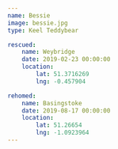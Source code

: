```yaml
---
name: Bessie
image: bessie.jpg
type: Keel Teddybear

rescued:
    name: Weybridge
    date: 2019-02-23 00:00:00
    location:
        lat: 51.3716269
        lng: -0.457904

rehomed:
    name: Basingstoke
    date: 2019-08-17 00:00:00
    location:
        lat: 51.26654
        lng: -1.0923964
---
```

